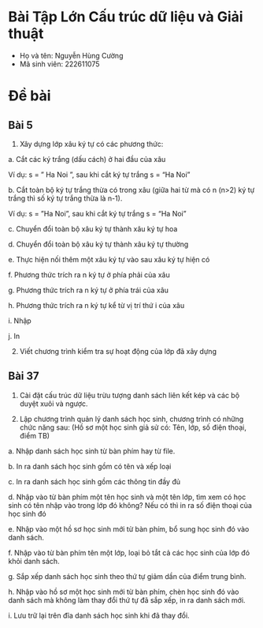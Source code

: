 # Bài Tập Lớn Cấu trúc dữ liệu và Giải thuật
- Họ và tên: Nguyễn Hùng Cường
- Mã sinh viên: 222611075

# Đề bài

## Bài 5
1. Xây dựng lớp xâu ký tự có các phương thức:

a. Cắt các ký trắng (dấu cách) ở hai đầu của xâu

Ví dụ: s = ”  Ha Noi  ”, sau khi cắt ký tự trắng s = “Ha Noi”

b. Cắt toàn bộ ký tự trắng thừa có trong xâu (giữa hai từ mà có n (n>2) ký tự trắng thì số ký tự trắng thừa là n-1).

Ví dụ: s = ”Ha   Noi”, sau khi cắt ký tự trắng s = “Ha Noi”

c. Chuyển đổi toàn bộ xâu ký tự thành xâu ký tự hoa

d. Chuyển đổi toàn bộ xâu ký tự thành xâu ký tự thường

e. Thực hiện nối thêm một xâu ký tự vào sau xâu ký tự hiện có

f. Phương thức trích ra n ký tự ở phía phải của xâu

g. Phương thức trích ra n ký tự ở phía trái của xâu

h. Phương thức trích ra n ký tự kể từ vị trí thứ i của xâu

i. Nhập

j. In

2. Viết chương trình kiểm tra sự hoạt động của lớp đã xây dựng

## Bài 37
1. Cài đặt cấu trúc dữ liệu trừu tượng danh sách liên kết kép và các bộ duyệt xuôi và ngược.

2. Lập chương trình quản lý danh sách học sinh, chương trình có những chức năng sau: (Hồ sơ một học sinh giả sử có: Tên, lớp, số điện thoại, điểm TB)

a. Nhập danh sách học sinh từ bàn phím hay từ file.

b. In ra danh sách học sinh gồm có tên và xếp loại

c. In ra danh sách học sinh gồm các thông tin đầy đủ

d. Nhập vào từ bàn phím một tên học sinh và một tên lớp, tìm xem có học sinh có tên nhập vào trong lớp đó không? Nếu có thì in ra số điện thoại của học sinh đó

e. Nhập vào một hồ sơ học sinh mới từ bàn phím, bổ sung học sinh đó vào danh sách.

f. Nhập vào từ bàn phím tên một lớp, loại bỏ tắt cả các học sinh của lớp đó khỏi danh sách.

g. Sắp xếp danh sách học sinh theo thứ tự giảm dần của điểm trung bình.

h. Nhập vào hồ sơ một học sinh mới từ bàn phím, chèn học sinh đó vào danh sách mà không làm thay đổi thứ tự đã sắp xếp, in ra danh sách mới.

i. Lưu trữ lại trên đĩa danh sách học sinh khi đã thay đổi.
